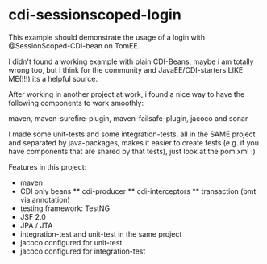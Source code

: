 cdi-sessionscoped-login
=======================

This example should demonstrate the usage of a login with @SessionScoped-CDI-bean on TomEE.

I didn't found a working example with plain CDI-Beans, maybe i am totally wrong too,
but i think for the community and JavaEE/CDI-starters LIKE ME(!!!) its a helpful source.

After working in another project at work, i found a nice way to have the following
components to work smoothly:

maven, maven-surefire-plugin, maven-failsafe-plugin, jacoco and sonar

I made some unit-tests and some integration-tests, all in the SAME project and separated
by java-packages, makes it easier to create tests (e.g. if you have components that are
shared by that tests), just look at the pom.xml :)

Features in this project:
* maven
* CDI only beans
** cdi-producer
** cdi-interceptors
** transaction (bmt via annotation)
* testing framework: TestNG
* JSF 2.0
* JPA / JTA
* integration-test and unit-test in the same project
* jacoco configured for unit-test
* jacoco configured for integration-test